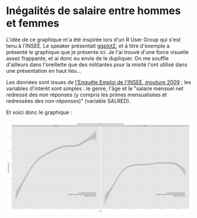 Inégalités de salaire entre hommes et femmes
========================================================


L'idée de ce graphique m'a été inspirée lors d'un R User Group qui s'est tenu à l'INSEE. Le speaker présentait [ggplot2](https://github.com/hadley/ggplot2), et à titre d'exemple a présenté le graphique que je présente ici. Je l'ai trouvé d'une force visuelle assez frappante, et ai donc eu envie de le dupliquer. On me souffle d'ailleurs dans l'oreillette que des militantes pour la mixité l'ont utilisé dans une présentation en haut lieu...  

Les données sont issues de [l'Enquête Emploi de l'INSEE, mouture 2009](http://www.insee.fr/fr/themes/detail.asp?ref_id=fd-eec09) ; les variables d'intérêt sont simples : le genre, l'âge et le "salaire mensuel net redressé des non réponses (y compris les primes mensualisées et redressées des non-réponses)" (variable SALRED).

Et voici donc le graphique :

![graphique](https://github.com/joelgombin/Inegalites/raw/master/Graphique.png)
